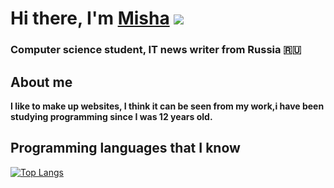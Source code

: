 
# Hi there, I'm [Misha](https://daniilshat.ru/) ![](https://github.com/blackcater/blackcater/raw/main/images/Hi.gif) 
### Computer science student, IT news writer from Russia 🇷🇺
## About me
__I like to make up websites, I think it can be seen from my work,i have been studying programming since I was 12 years old.__
## Programming languages that I know
[![Top Langs](https://github-readme-stats.vercel.app/api/top-langs/?username=anuraghazra)](https://github.com/anuraghazra/github-readme-stats)

